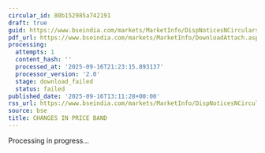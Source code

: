 ```yaml
---
circular_id: 80b152985a742191
draft: true
guid: https://www.bseindia.com/markets/MarketInfo/DispNoticesNCirculars.aspx?Noticeid={1FB7B69C-CC1B-4D0A-B8DB-8097756CBDD3}&noticeno=20250916-66&dt=09/16/2025&icount=66&totcount=79&flag=0
pdf_url: https://www.bseindia.com/markets/MarketInfo/DownloadAttach.aspx?id=20250916-66&attachedId=
processing:
  attempts: 1
  content_hash: ''
  processed_at: '2025-09-16T21:23:15.893137'
  processor_version: '2.0'
  stage: download_failed
  status: failed
published_date: '2025-09-16T13:11:28+00:00'
rss_url: https://www.bseindia.com/markets/MarketInfo/DispNoticesNCirculars.aspx?Noticeid={1FB7B69C-CC1B-4D0A-B8DB-8097756CBDD3}&noticeno=20250916-66&dt=09/16/2025&icount=66&totcount=79&flag=0
source: bse
title: CHANGES IN PRICE BAND
---
```


Processing in progress...